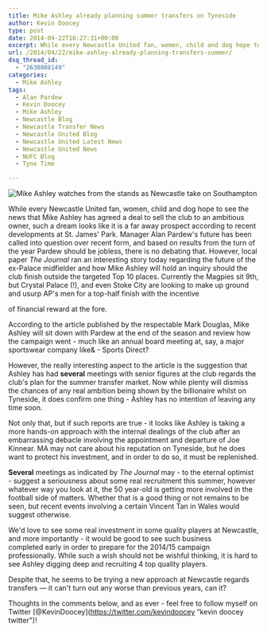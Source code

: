 ```yaml
---
title: Mike Ashley already planning summer transfers on Tyneside
author: Kevin Doocey
type: post
date: 2014-04-22T16:27:31+00:00
excerpt: While every Newcastle United fan, women, child and dog hope to see the news that Mike Ashley has agreed a deal to sell the club to an ambitious owner..
url: /2014/04/22/mike-ashley-already-planning-transfers-summer/
dsq_thread_id:
  - "2630808149"
categories:
  - Mike Ashley
tags:
  - Alan Pardew
  - Kevin Doocey
  - Mike Ashley
  - Newcastle Blog
  - Newcastle Transfer News
  - Newcastle United Blog
  - Newcastle United Latest News
  - Newcastle United News
  - NUFC Blog
  - Tyne Time

---
```

![Mike Ashley watches from the stands as Newcastle take on Southampton](https://www.tynetime.com/wp-content/uploads/2014/04/Mike-Ashley-Newcastle-2014.jpg "Ashley - Is not making sounds of an owner about to sell Newcastle United FC")

While every Newcastle United fan, women, child and dog hope to see the news that Mike Ashley has agreed a deal to sell the club to an ambitious owner, such a dream looks like it is a far away prospect according to recent developments at St. James' Park. Manager Alan Pardew's future has been called into question over recent form, and based on results from the turn of the year Pardew should be jobless, there is no debating that. However, local paper _The Journal_ ran an interesting story today regarding the future of the ex-Palace midfielder and how Mike Ashley will hold an inquiry should the club finish outside the targeted Top 10 places. Currently the Magpies sit 9th, but Crystal Palace (!), and even Stoke City are looking to make up ground and usurp AP's men for a top-half finish with the incentive

of financial reward at the fore.

According to the article published by the respectable Mark Douglas, Mike Ashley will sit down with Pardew at the end of the season and review how the campaign went - much like an annual board meeting at, say, a major sportswear company like& - Sports Direct?

However, the really interesting aspect to the article is the suggestion that Ashley has had **several** meetings with senior figures at the club regards the club's plan for the summer transfer market. Now while plenty will dismiss the chances of any real ambition being shown by the billionaire whilst on Tyneside, it does confirm one thing - Ashley has no intention of leaving any time soon.

Not only that, but if such reports are true - it looks like Ashley is taking a more hands-on approach with the internal dealings of the club after an embarrassing debacle involving the appointment and departure of Joe Kinnear. MA may not care about his reputation on Tyneside, but he does want to protect his investment, and in order to do so, it must be replenished.

**Several** meetings as indicated by _The Journal_ may - to the eternal optimist - suggest a seriousness about some real recruitment this summer, however whatever way you look at it, the 50 year-old is getting more involved in the football side of matters. Whether that is a good thing or not remains to be seen, but recent events involving a certain Vincent Tan in Wales would suggest otherwise.

We'd love to see some real investment in some quality players at Newcastle, and more importantly - it would be good to see such business completed early in order to prepare for the 2014/15 campaign professionally. While such a wish should not be wishful thinking, it is hard to see Ashley digging deep and recruiting 4 top quality players.

Despite that, he seems to be trying a new approach at Newcastle regards transfers — it can't turn out any worse than previous years, can it?

Thoughts in the comments below, and as ever - feel free to follow myself on Twitter [@KevinDoocey](https://twitter.com/kevindoocey “kevin doocey twitter")!
